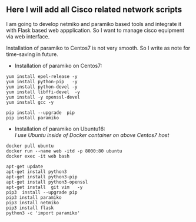 ## Here I will add all Cisco related network scripts

I am going to develop netmiko and paramiko based tools and integrate it with Flask based web appplication. So I want to manage cisco equipment via web interface.

Installation of paramiko to Centos7 is not very smooth. So I write as note for time-saving in future.

* Installation of paramiko on Centos7:
```
yum install epel-release -y
yum install python-pip   -y
yum install python-devel -y
yum install libffi-devel  -y
yum install -y openssl-devel
yum install gcc -y

pip install --upgrade  pip
pip install paramiko
```

- Installation of paramiko on Ubuntu16: </br>
*I use Ubuntu inside of Docker container on above Centos7 host*

```
docker pull ubuntu
docker run --name web -itd -p 8000:80 ubuntu
docker exec -it web bash

apt-get update
apt-get install python3
apt-get install python3-pip
apt-get install python3-openssl
apt-get install  git vim   -y
pip3  install --upgrade pip
pip3 install paramiko
pip3 install netmiko
pip3 install flask
python3 -c 'import paramiko'
```


